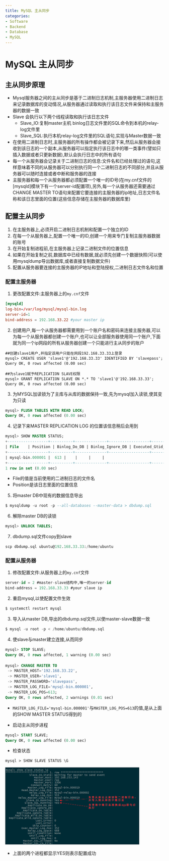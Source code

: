 ```yaml
---
title: MySQL 主从同步
categories:
- Software
- Backend
- Database
- MySQL
---
```

# MySQL 主从同步

## 主从同步原理

- Mysql服务器之间的主从同步是基于二进制日志机制,主服务器使用二进制日志来记录数据库的变动情况,从服务器通过读取和执行该日志文件来保持和主服务器的数据一致
- Slave 会执行以下两个线程读取和执行该日志文件
    - Slave_IO:复制master主机 binlog日志文件里的SQL命令到本机的relay-log文件里
    - Slave_SQL:执行本机relay-log文件里的SQL语句,实现与Master数据一致
- 在使用二进制日志时,主服务器的所有操作都会被记录下来,然后从服务器会接收到该日志的一个副本,从服务器可以指定执行该日志中的哪一类事件(譬如只插入数据或者只更新数据),默认会执行日志中的所有语句
- 每一个从服务器会记录关于二进制日志的信息:文件名和已经处理过的语句,这样意味着不同的从服务器可以分别执行同一个二进制日志的不同部分,并且从服务器可以随时连接或者中断和服务器的连接
- 主服务器和每一个从服务器都必须配置一个唯一的ID号(在my.cnf文件的[mysqld]模块下有一个server-id配置项),另外,每一个从服务器还需要通过CHANGE MASTER TO语句来配置它要连接的主服务器的ip地址,日志文件名称和该日志里面的位置(这些信息存储在主服务器的数据库里)

## 配置主从同步

1. 在主服务器上,必须开启二进制日志机制和配置一个独立的ID
2. 在每一个从服务器上,配置一个唯一的ID,创建一个用来专门复制主服务器数据的账号
3. 在开始复制进程前,在主服务器上记录二进制文件的位置信息
4. 如果在开始复制之前,数据库中已经有数据,就必须先创建一个数据快照(可以使用mysqldump导出数据库,或者直接复制数据文件)
5. 配置从服务器要连接的主服务器的IP地址和登陆授权,二进制日志文件名和位置

### 配置主服务器

1. 更改配置文件:主服务器上的`my.cnf`文件

```toml
[mysqld]
log-bin=/var/log/mysql/mysql-bin.log
server-id=1
bind-address = 192.168.33.22 #your master ip
```

2. 创建用户,每一个从服务器都需要用到一个账户名和密码来连接主服务器,可以为每一个从服务器都创建一个账户,也可以让全部服务器使用同一个账户,下面就为同一个ip网段的所有从服务器创建一个只能进行主从同步的账户

```
##创建slave1用户,并指定该用户只能在网段192.168.33.33上登录
mysql> CREATE USER 'slave1'@'192.168.33.33' IDENTIFIED BY 'slavepass';
Query OK, 0 rows affected (0.00 sec)

##为slave1赋予REPLICATION SLAVE权限
mysql> GRANT REPLICATION SLAVE ON *.* TO 'slave1'@'192.168.33.33';
Query OK, 0 rows affected (0.00 sec)
```

3. 为MYSQL加读锁为了主库与从库的数据保持一致,先为mysql加入读锁,使其变为只读

```sql
mysql> FLUSH TABLES WITH READ LOCK;
Query OK, 0 rows affected (0.00 sec)
```

4. 记录下来MASTER REPLICATION LOG 的位置该信息稍后会用到

```sql
mysql> SHOW MASTER STATUS;
+------------------+----------+--------------+------------------+-------------------+
| File    | Position | Binlog_Do_DB | Binlog_Ignore_DB | Executed_Gtid_Set |
+------------------+----------+--------------+------------------+-------------------+
| mysql-bin.000001 |  613 |    |     |     |
+------------------+----------+--------------+------------------+-------------------+
1 row in set (0.00 sec)
```

- File的值是当前使用的二进制日志的文件名
- Position是该日志里面的位置信息

5. 将master DB中现有的数据信息导出

```sql
$ mysqldump -u root -p --all-databases --master-data > dbdump.sql
```

6. 解除master DB的读锁

```sql
mysql> UNLOCK TABLES;
```

7. dbdump.sql文件copy到slave

```sql
scp dbdump.sql ubuntu@192.168.33.33:/home/ubuntu
```

### 配置从服务器

1. 修改配置文件:从服务器上的`my.cnf`文件

```sql
server-id = 2 #master-slave结构中,唯一的server-id
bind-address = 192.168.33.33 #your slave ip
```

2. 重启mysql,以使配置文件生效

```sql
$ systemctl restart mysql
```

3. 导入从master DB,导出的dbdump.sql文件,以使master-slave数据一致

```sql
$ mysql -u root -p < /home/ubuntu/dbdump.sql
```

4. 使slave与master建立连接,从而同步

```sql
mysql> STOP SLAVE;
Query OK, 0 rows affected, 1 warning (0.00 sec)

mysql> CHANGE MASTER TO
 -> MASTER_HOST='192.168.33.22',
 -> MASTER_USER='slave1',
 -> MASTER_PASSWORD='slavepass',
 -> MASTER_LOG_FILE='mysql-bin.000001',
 -> MASTER_LOG_POS=613;
Query OK, 0 rows affected, 2 warnings (0.01 sec)
```

- `MASTER_LOG_FILE='mysql-bin.000001'`与`MASTER_LOG_POS=613`的值,是从上面的SHOW MASTER STATUS得到的

- 启动主从同步进程

```sql
mysql> START SLAVE;
Query OK, 0 rows affected (0.00 sec)
```

- 检查状态

```
mysql > SHOW SLAVE STATUS \G
```

<img src="https://raw.githubusercontent.com/LuShan123888/Files/main/Pictures/771870-20160309163148225-1200721404.png" alt="图片3" style="zoom:50%;" />

- 上面的两个进程都显示YES则表示配置成功